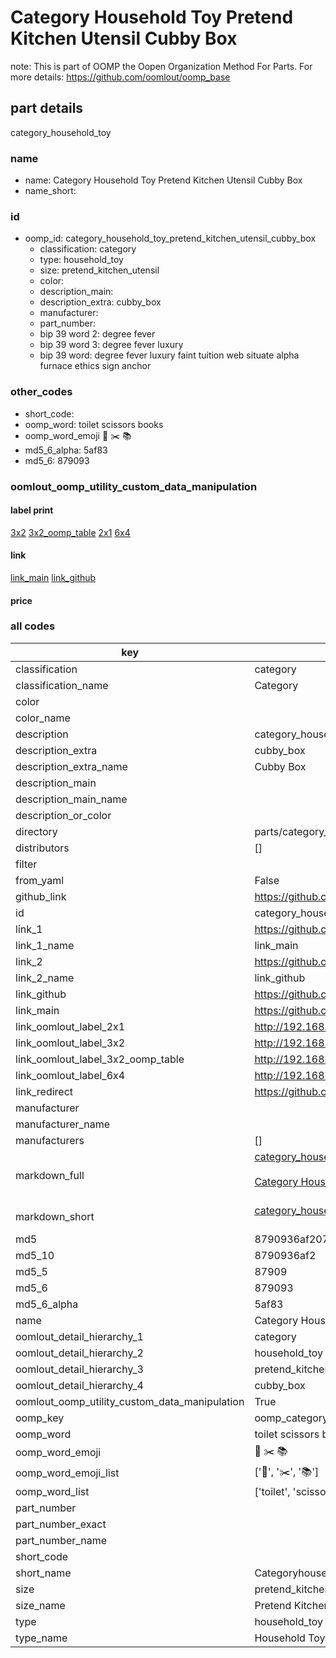 # Category Household Toy Pretend Kitchen Utensil Cubby Box  

note: This is part of OOMP the Oopen Organization Method For Parts. For more details: https://github.com/oomlout/oomp_base

##  part details
  



category_household_toy



### name
* name: Category Household Toy Pretend Kitchen Utensil Cubby Box
* name_short: 
### id
* oomp_id: category_household_toy_pretend_kitchen_utensil_cubby_box
  * classification: category
  * type: household_toy
  * size: pretend_kitchen_utensil
  * color: 
  * description_main: 
  * description_extra: cubby_box
  * manufacturer: 
  * part_number: 
  * bip 39 word 2: degree fever
  * bip 39 word 3: degree fever luxury
  * bip 39 word: degree fever luxury faint tuition web situate alpha furnace ethics sign anchor

### other_codes
* short_code: 
* oomp_word: toilet scissors books
* oomp_word_emoji :toilet: :scissors: :books:
* md5_6_alpha: 5af83
* md5_6: 879093






### oomlout_oomp_utility_custom_data_manipulation
#### label print
[3x2](http://192.168.1.245:1112/?label=oomp%205af83)
[3x2_oomp_table](http://192.168.1.108:1112/?label=oomp%205af83)
[2x1](http://192.168.1.242:1112/?label=oomp%205af83)
[6x4](http://192.168.1.55:1112/?label=oomp%205af83)    

#### link

[link_main](https://github.com/oomlout/oomlout_oomp_version_1_messy/tree/main/parts/category_household_toy_pretend_kitchen_utensil_cubby_box) [link_github](https://github.com/oomlout/oomlout_oomp_version_1_messy/tree/main/parts/category_household_toy_pretend_kitchen_utensil_cubby_box)                             

#### price







### all codes 
| key | value |  
| --- | --- |  
| classification | category |  
| classification_name | Category |  
| color |  |  
| color_name |  |  
| description | category_household_toy |  
| description_extra | cubby_box |  
| description_extra_name | Cubby Box |  
| description_main |  |  
| description_main_name |  |  
| description_or_color |   |  
| directory | parts/category_household_toy_pretend_kitchen_utensil_cubby_box |  
| distributors | [] |  
| filter |  |  
| from_yaml | False |  
| github_link | https://github.com/oomlout/oomlout_oomp_part_src/tree/main/parts/category_household_toy_pretend_kitchen_utensil_cubby_box |  
| id | category_household_toy_pretend_kitchen_utensil_cubby_box |  
| link_1 | https://github.com/oomlout/oomlout_oomp_version_1_messy/tree/main/parts/category_household_toy_pretend_kitchen_utensil_cubby_box |  
| link_1_name | link_main |  
| link_2 | https://github.com/oomlout/oomlout_oomp_version_1_messy/tree/main/parts/category_household_toy_pretend_kitchen_utensil_cubby_box |  
| link_2_name | link_github |  
| link_github | https://github.com/oomlout/oomlout_oomp_version_1_messy/tree/main/parts/category_household_toy_pretend_kitchen_utensil_cubby_box |  
| link_main | https://github.com/oomlout/oomlout_oomp_version_1_messy/tree/main/parts/category_household_toy_pretend_kitchen_utensil_cubby_box |  
| link_oomlout_label_2x1 | http://192.168.1.242:1112/?label=oomp%205af83 |  
| link_oomlout_label_3x2 | http://192.168.1.245:1112/?label=oomp%205af83 |  
| link_oomlout_label_3x2_oomp_table | http://192.168.1.108:1112/?label=oomp%205af83 |  
| link_oomlout_label_6x4 | http://192.168.1.55:1112/?label=oomp%205af83 |  
| link_redirect | https://github.com/oomlout/oomlout_oomp_version_1_messy/tree/main/parts/category_household_toy_pretend_kitchen_utensil_cubby_box |  
| manufacturer |  |  
| manufacturer_name |  |  
| manufacturers | [] |  
| markdown_full | [category_household_toy_pretend_kitchen_utensil_cubby_box](none)<br>[](none)<br>[Category Household Toy Pretend Kitchen Utensil Cubby Box](none)<br><br> |  
| markdown_short | [category_household_toy_pretend_kitchen_utensil_cubby_box](none)<br><br> |  
| md5 | 8790936af2071937e375151f0a9559ce |  
| md5_10 | 8790936af2 |  
| md5_5 | 87909 |  
| md5_6 | 879093 |  
| md5_6_alpha | 5af83 |  
| name | Category Household Toy Pretend Kitchen Utensil Cubby Box |  
| oomlout_detail_hierarchy_1 | category |  
| oomlout_detail_hierarchy_2 | household_toy |  
| oomlout_detail_hierarchy_3 | pretend_kitchen_utensil |  
| oomlout_detail_hierarchy_4 | cubby_box |  
| oomlout_oomp_utility_custom_data_manipulation | True |  
| oomp_key | oomp_category_household_toy_pretend_kitchen_utensil_cubby_box |  
| oomp_word | toilet scissors books |  
| oomp_word_emoji | :toilet: :scissors: :books: |  
| oomp_word_emoji_list | [':toilet:', ':scissors:', ':books:'] |  
| oomp_word_list | ['toilet', 'scissors', 'books'] |  
| part_number |  |  
| part_number_exact |  |  
| part_number_name |  |  
| short_code |  |  
| short_name | Categoryhouseholdtoy |  
| size | pretend_kitchen_utensil |  
| size_name | Pretend Kitchen Utensil |  
| type | household_toy |  
| type_name | Household Toy |  
